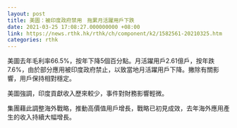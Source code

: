 ```yaml
---
layout: post
title: 美圖：被印度政府禁用　拖累月活躍用戶下跌
date: 2021-03-25 17:08:27.000000000 +08:00
link: https://news.rthk.hk/rthk/ch/component/k2/1582561-20210325.htm
categories: rthk
---
```


美圖去年毛利率66.5%，按年下降5個百分點。月活躍用戶2.61億戶，按年跌7.6%，由於部分應用被印度政府禁止，以致當地月活躍用戶下降。撇除有關影響，用戶保持相對穩定。

美圖強調，印度貢獻收入歷來較少，事件對財務影響輕微。

集團藉此調整海外戰略，推動高價值用戶增長，戰略已初見成效，去年海外應用產生的收入持續大幅增長。
